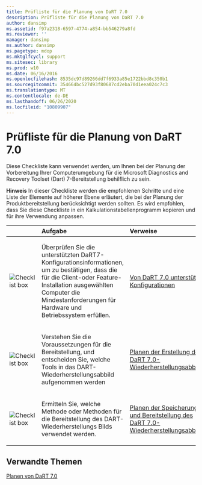 ```yaml
---
title: Prüfliste für die Planung von DaRT 7.0
description: Prüfliste für die Planung von DaRT 7.0
author: dansimp
ms.assetid: f97a2318-6597-4774-a854-bb546279a8fd
ms.reviewer: ''
manager: dansimp
ms.author: dansimp
ms.pagetype: mdop
ms.mktglfcycl: support
ms.sitesec: library
ms.prod: w10
ms.date: 06/16/2016
ms.openlocfilehash: 8535dc97d89266dd7f6933a85e1722bbd8c350b1
ms.sourcegitcommit: 354664bc527d93f80687cd2eba70d1eea024c7c3
ms.translationtype: MT
ms.contentlocale: de-DE
ms.lasthandoff: 06/26/2020
ms.locfileid: "10809907"
---
```

# Prüfliste für die Planung von DaRT 7.0


Diese Checkliste kann verwendet werden, um Ihnen bei der Planung der Vorbereitung Ihrer Computerumgebung für die Microsoft Diagnostics and Recovery Toolset (Dart) 7-Bereitstellung behilflich zu sein.

**Hinweis**  In dieser Checkliste werden die empfohlenen Schritte und eine Liste der Elemente auf höherer Ebene erläutert, die bei der Planung der Produktbereitstellung berücksichtigt werden sollten. Es wird empfohlen, dass Sie diese Checkliste in ein Kalkulationstabellenprogramm kopieren und für ihre Verwendung anpassen.

 

<table>
<colgroup>
<col width="33%" />
<col width="33%" />
<col width="33%" />
</colgroup>
<thead>
<tr class="header">
<th align="left"></th>
<th align="left">Aufgabe</th>
<th align="left">Verweise</th>
</tr>
</thead>
<tbody>
<tr class="odd">
<td align="left"><img src="images/checklistbox.gif" alt="Checklist box" /></td>
<td align="left"><p>Überprüfen Sie die unterstützten DaRT7-Konfigurationsinformationen, um zu bestätigen, dass die für die Client-oder Feature-Installation ausgewählten Computer die Mindestanforderungen für Hardware und Betriebssystem erfüllen.</p></td>
<td align="left"><p><a href="dart-70-supported-configurations-dart-7.md" data-raw-source="[DaRT 7.0 Supported Configurations](dart-70-supported-configurations-dart-7.md)">Von DaRT 7.0 unterstützte Konfigurationen</a></p></td>
</tr>
<tr class="even">
<td align="left"><img src="images/checklistbox.gif" alt="Checklist box" /></td>
<td align="left"><p>Verstehen Sie die Voraussetzungen für die Bereitstellung, und entscheiden Sie, welche Tools in das DART-Wiederherstellungsabbild aufgenommen werden</p></td>
<td align="left"><p><a href="planning-to-create-the-dart-70-recovery-image.md" data-raw-source="[Planning to Create the DaRT 7.0 Recovery Image](planning-to-create-the-dart-70-recovery-image.md)">Planen der Erstellung des DaRT 7.0-Wiederherstellungsabbilds</a></p></td>
</tr>
<tr class="odd">
<td align="left"><img src="images/checklistbox.gif" alt="Checklist box" /></td>
<td align="left"><p>Ermitteln Sie, welche Methode oder Methoden für die Bereitstellung des DART-Wiederherstellungs Bilds verwendet werden.</p></td>
<td align="left"><p><a href="planning-how-to-save-and-deploy-the-dart-70-recovery-image.md" data-raw-source="[Planning How to Save and Deploy the DaRT 7.0 Recovery Image](planning-how-to-save-and-deploy-the-dart-70-recovery-image.md)">Planen der Speicherung und Bereitstellung des DaRT 7.0-Wiederherstellungsabbilds</a></p></td>
</tr>
</tbody>
</table>

 

## Verwandte Themen


[Planen von DaRT 7.0](planning-for-dart-70-new-ia.md)

 

 





